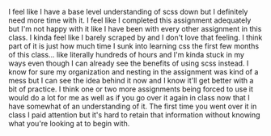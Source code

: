 I feel like I have a base level understanding of scss down but I definitely need more time with it. I feel like I completed this assignment adequately but I'm not happy with it like I have been with every other assignment in this class. I kinda feel like I barely scraped by and I don't love that feeling. I think part of it is just how much time I sunk into learning css the first few months of this class... like literally hundreds of hours and I'm kinda stuck in my ways even though I can already see the benefits of using scss instead. I know for sure my organization and nesting in the assignment was kind of a mess but I can see the idea behind it now and I know it'll get better with a bit of practice. I think one or two more assignments being forced to use it would do a lot for me as well as if you go over it again in class now that I have somewhat of an understanding of it. The first time you went over it in class I paid attention but it's hard to retain that information without knowing what you're looking at to begin with.
